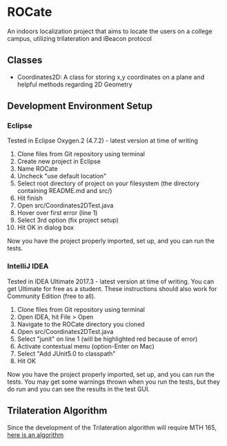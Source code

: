 # ROCate
An indoors localization project that aims to locate the users on a college campus, utilizing trilateration and iBeacon protocol

## Classes

- Coordinates2D: A class for storing x,y coordinates on a plane and helpful methods regarding 2D Geometry


## Development Environment Setup

### Eclipse
Tested in Eclipse Oxygen.2 (4.7.2) - latest version at time of writing

1. Clone files from Git repository using terminal
1. Create new project in Eclipse
1. Name ROCate
1. Uncheck "use default location"
1. Select root directory of project on your filesystem (the directory containing README.md and src/)
1. Hit finish
1. Open src/Coordinates2DTest.java
1. Hover over first error (line 1)
1. Select 3rd option (fix project setup)
1. Hit OK in dialog box

Now you have the project properly imported, set up, and you can run the tests.


### IntelliJ IDEA
Tested in IDEA Ultimate 2017.3 - latest version at time of writing. You can get Ultimate for free as a student. These instructions should also work for Community Edition (free to all).


1. Clone files from Git repository using terminal
1. Open IDEA, hit File > Open
1. Navigate to the ROCate directory you cloned
1. Open src/Coordinates2DTest.java
1. Select "junit" on line 1 (will be highlighted red because of error)
1. Activate contextual menu (option-Enter on Mac)
1. Select "Add JUnit5.0 to classpath"
1. Hit OK

Now you have the project properly imported, set up, and you can run the tests. You may get some warnings thrown when you run the tests, but they do run and you can see the results in the test GUI.

## Trilateration Algorithm
Since the development of the Trilateration algorithm will require MTH 165, [here is an algorithm](https://github.com/lemmingapex/trilateration)
